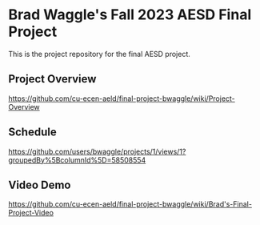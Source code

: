 # Brad Waggle's Fall 2023 AESD Final Project

This is the project repository for the final AESD project.

## Project Overview
https://github.com/cu-ecen-aeld/final-project-bwaggle/wiki/Project-Overview

## Schedule
https://github.com/users/bwaggle/projects/1/views/1?groupedBy%5BcolumnId%5D=58508554

## Video Demo
https://github.com/cu-ecen-aeld/final-project-bwaggle/wiki/Brad's-Final-Project-Video

